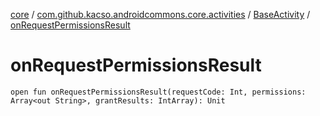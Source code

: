 [core](../../index.md) / [com.github.kacso.androidcommons.core.activities](../index.md) / [BaseActivity](index.md) / [onRequestPermissionsResult](.)

# onRequestPermissionsResult

`open fun onRequestPermissionsResult(requestCode: Int, permissions: Array<out String>, grantResults: IntArray): Unit`